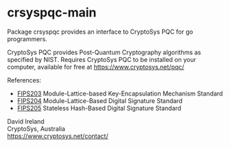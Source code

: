 # crsyspqc-main

Package crsyspqc provides an interface to CryptoSys PQC for go programmers.

CryptoSys PQC provides Post-Quantum Cryptography algorithms as specified by NIST.
Requires CryptoSys PQC to be installed on your computer, available for free at
<https://www.cryptosys.net/pqc/>

References:
  - [FIPS203] Module-Lattice-based Key-Encapsulation Mechanism Standard
  - [FIPS204] Module-Lattice-Based Digital Signature Standard
  - [FIPS205] Stateless Hash-Based Digital Signature Standard

[FIPS203]: https://doi.org/10.6028/NIST.FIPS.203
[FIPS204]: https://doi.org/10.6028/NIST.FIPS.204
[FIPS205]: https://doi.org/10.6028/NIST.FIPS.205


David Ireland  
CryptoSys, Australia  
<https://www.cryptosys.net/contact/>
